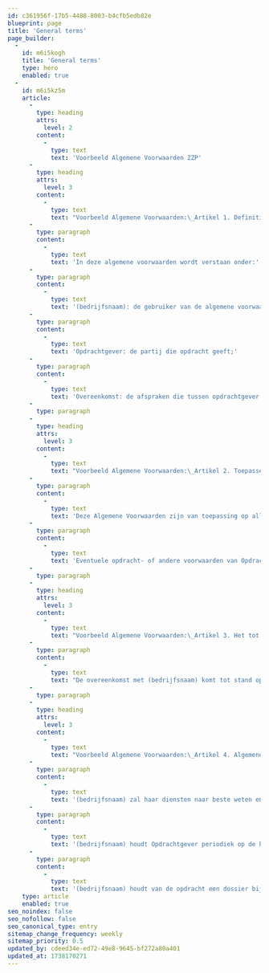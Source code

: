 ```yaml
---
id: c361956f-17b5-4488-8003-b4cfb5edb82e
blueprint: page
title: 'General terms'
page_builder:
  -
    id: m6i5kogh
    title: 'General terms'
    type: hero
    enabled: true
  -
    id: m6i5kz5m
    article:
      -
        type: heading
        attrs:
          level: 2
        content:
          -
            type: text
            text: 'Voorbeeld Algemene Voorwaarden ZZP'
      -
        type: heading
        attrs:
          level: 3
        content:
          -
            type: text
            text: "Voorbeeld Algemene Voorwaarden:\_Artikel 1. Definities"
      -
        type: paragraph
        content:
          -
            type: text
            text: 'In deze algemene voorwaarden wordt verstaan onder:'
      -
        type: paragraph
        content:
          -
            type: text
            text: '(bedrijfsnaam): de gebruiker van de algemene voorwaarden;'
      -
        type: paragraph
        content:
          -
            type: text
            text: 'Opdrachtgever: de partij die opdracht geeft;'
      -
        type: paragraph
        content:
          -
            type: text
            text: 'Overeenkomst: de afspraken die tussen opdrachtgever en (bedrijfsnaam) zijn gemaakt over het verrichten door (bedrijfsnaam) van werkzaamheden voor Opdrachtgever.'
      -
        type: paragraph
      -
        type: heading
        attrs:
          level: 3
        content:
          -
            type: text
            text: "Voorbeeld Algemene Voorwaarden:\_Artikel 2. Toepasselijkheid en geldigheid"
      -
        type: paragraph
        content:
          -
            type: text
            text: 'Deze Algemene Voorwaarden zijn van toepassing op alle rechtsverhoudingen tussen (bedrijfsnaam) en Opdrachtgever betreffende door Opdrachtgever aan (bedrijfsnaam) opgedragen of op te dragen werkzaamheden, daaronder begrepen een door (bedrijfsnaam) aan Opdrachtgever gedaan aanbod tot het verrichten van werkzaamheden.'
      -
        type: paragraph
        content:
          -
            type: text
            text: 'Eventuele opdracht- of andere voorwaarden van Opdrachtgever blijven buiten toepassing, tenzij daarover tussen partijen andere afspraken zijn gemaakt en schriftelijk zijn vastgelegd.'
      -
        type: paragraph
      -
        type: heading
        attrs:
          level: 3
        content:
          -
            type: text
            text: "Voorbeeld Algemene Voorwaarden:\_Artikel 3. Het tot stand komen van overeenkomsten"
      -
        type: paragraph
        content:
          -
            type: text
            text: "De overeenkomst met (bedrijfsnaam) komt tot stand op het moment dat de door Opdrachtgever getekende offerte of opdrachtbevestiging door (bedrijfsnaam) retour is ontvangen of op het moment dat door Opdrachtgever op een andere wijze, doch uitsluitend schriftelijk, haar aanvaarding kenbaar maakt.\_"
      -
        type: paragraph
      -
        type: heading
        attrs:
          level: 3
        content:
          -
            type: text
            text: "Voorbeeld Algemene Voorwaarden:\_Artikel 4. Algemene verplichtingen van (bedrijfsnaam)"
      -
        type: paragraph
        content:
          -
            type: text
            text: '(bedrijfsnaam) zal haar diensten naar beste weten en kunnen verrichten en Opdrachtgever onafhankelijk in een vertrouwenspositie ter zijde staan.'
      -
        type: paragraph
        content:
          -
            type: text
            text: '(bedrijfsnaam) houdt Opdrachtgever periodiek op de hoogte van de uitvoering van de opdracht en de voortgang daarin. Verder informeert (bedrijfsnaam) Opdrachtgever over eventuele veranderingen over de financiële aspecten van de opdracht en over eventuele overeenkomsten die (bedrijfsnaam) ter vervulling van de opdracht met derden heeft gesloten.'
      -
        type: paragraph
        content:
          -
            type: text
            text: '(bedrijfsnaam) houdt van de opdracht een dossier bij. Als en voor zover Opdrachtgever zulks verzoekt, zal (bedrijfsnaam) de bescheiden die zij van Opdrachtgever ten behoeve van de uitvoering van de werkzaamheden heeft ontvangen aan deze retourneren.'
    type: article
    enabled: true
seo_noindex: false
seo_nofollow: false
seo_canonical_type: entry
sitemap_change_frequency: weekly
sitemap_priority: 0.5
updated_by: cdeed34e-ed72-49e8-9645-bf272a80a401
updated_at: 1738170271
---
```

